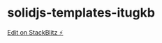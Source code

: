 # solidjs-templates-itugkb

[Edit on StackBlitz ⚡️](https://stackblitz.com/edit/solidjs-templates-itugkb)